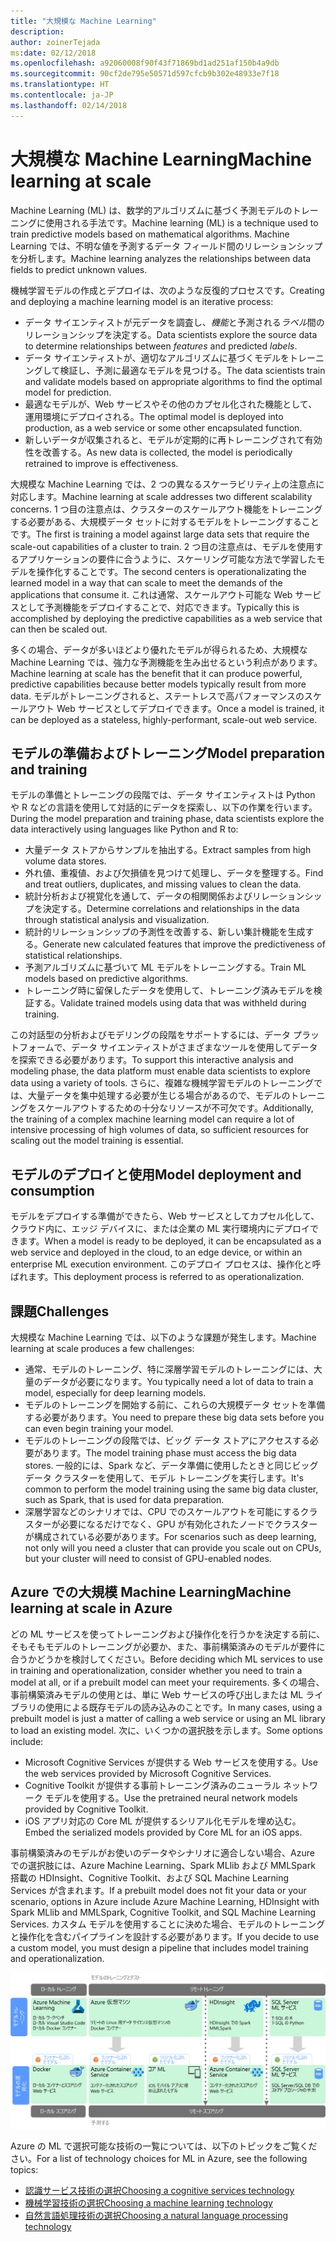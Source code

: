 ```yaml
---
title: "大規模な Machine Learning"
description: 
author: zoinerTejada
ms:date: 02/12/2018
ms.openlocfilehash: a92060008f90f43f71869bd1ad251af150b4a9db
ms.sourcegitcommit: 90cf2de795e50571d597cfcb9b302e48933e7f18
ms.translationtype: HT
ms.contentlocale: ja-JP
ms.lasthandoff: 02/14/2018
---
```

# <a name="machine-learning-at-scale"></a><span data-ttu-id="164f2-102">大規模な Machine Learning</span><span class="sxs-lookup"><span data-stu-id="164f2-102">Machine learning at scale</span></span>

<span data-ttu-id="164f2-103">Machine Learning (ML) は、数学的アルゴリズムに基づく予測モデルのトレーニングに使用される手法です。</span><span class="sxs-lookup"><span data-stu-id="164f2-103">Machine learning (ML) is a technique used to train predictive models based on mathematical algorithms.</span></span> <span data-ttu-id="164f2-104">Machine Learning では、不明な値を予測するデータ フィールド間のリレーションシップを分析します。</span><span class="sxs-lookup"><span data-stu-id="164f2-104">Machine learning analyzes the relationships between data fields to predict unknown values.</span></span>

<span data-ttu-id="164f2-105">機械学習モデルの作成とデプロイは、次のような反復的プロセスです。</span><span class="sxs-lookup"><span data-stu-id="164f2-105">Creating and deploying a machine learning model is an iterative process:</span></span>

* <span data-ttu-id="164f2-106">データ サイエンティストが元データを調査し、*機能*と予測される*ラベル*間のリレーションシップを決定する。</span><span class="sxs-lookup"><span data-stu-id="164f2-106">Data scientists explore the source data to determine relationships between *features* and predicted *labels*.</span></span>
* <span data-ttu-id="164f2-107">データ サイエンティストが、適切なアルゴリズムに基づくモデルをトレーニングして検証し、予測に最適なモデルを見つける。</span><span class="sxs-lookup"><span data-stu-id="164f2-107">The data scientists train and validate models based on appropriate algorithms to find the optimal model for prediction.</span></span>
* <span data-ttu-id="164f2-108">最適なモデルが、Web サービスやその他のカプセル化された機能として、運用環境にデプロイされる。</span><span class="sxs-lookup"><span data-stu-id="164f2-108">The optimal model is deployed into production, as a web service or some other encapsulated function.</span></span>
* <span data-ttu-id="164f2-109">新しいデータが収集されると、モデルが定期的に再トレーニングされて有効性を改善する。</span><span class="sxs-lookup"><span data-stu-id="164f2-109">As new data is collected, the model is periodically retrained to improve is effectiveness.</span></span>

<span data-ttu-id="164f2-110">大規模な Machine Learning では、2 つの異なるスケーラビリティ上の注意点に対応します。</span><span class="sxs-lookup"><span data-stu-id="164f2-110">Machine learning at scale addresses two different scalability concerns.</span></span> <span data-ttu-id="164f2-111">1 つ目の注意点は、クラスターのスケールアウト機能をトレーニングする必要がある、大規模データ セットに対するモデルをトレーニングすることです。</span><span class="sxs-lookup"><span data-stu-id="164f2-111">The first is training a model against large data sets that require the scale-out capabilities of a cluster to train.</span></span> <span data-ttu-id="164f2-112">2 つ目の注意点は、モデルを使用するアプリケーションの要件に合うように、スケーリング可能な方法で学習したモデルを操作化することです。</span><span class="sxs-lookup"><span data-stu-id="164f2-112">The second centers is operationalizating the learned model in a way that can scale to meet the demands of the applications that consume it.</span></span> <span data-ttu-id="164f2-113">これは通常、スケールアウト可能な Web サービスとして予測機能をデプロイすることで、対応できます。</span><span class="sxs-lookup"><span data-stu-id="164f2-113">Typically this is accomplished by deploying the predictive capabilities as a web service that can then be scaled out.</span></span>

<span data-ttu-id="164f2-114">多くの場合、データが多いほどより優れたモデルが得られるため、大規模な Machine Learning では、強力な予測機能を生み出せるという利点があります。</span><span class="sxs-lookup"><span data-stu-id="164f2-114">Machine learning at scale has the benefit that it can produce powerful, predictive capabilities because better models typically result from more data.</span></span> <span data-ttu-id="164f2-115">モデルがトレーニングされると、ステートレスで高パフォーマンスのスケールアウト Web サービスとしてデプロイできます。</span><span class="sxs-lookup"><span data-stu-id="164f2-115">Once a model is trained, it can be deployed as a stateless, highly-performant, scale-out web service.</span></span> 

## <a name="model-preparation-and-training"></a><span data-ttu-id="164f2-116">モデルの準備およびトレーニング</span><span class="sxs-lookup"><span data-stu-id="164f2-116">Model preparation and training</span></span>

<span data-ttu-id="164f2-117">モデルの準備とトレーニングの段階では、データ サイエンティストは Python や R などの言語を使用して対話的にデータを探索し、以下の作業を行います。</span><span class="sxs-lookup"><span data-stu-id="164f2-117">During the model preparation and training phase, data scientists explore the data interactively using languages like Python and R to:</span></span>

* <span data-ttu-id="164f2-118">大量データ ストアからサンプルを抽出する。</span><span class="sxs-lookup"><span data-stu-id="164f2-118">Extract samples from high volume data stores.</span></span>
* <span data-ttu-id="164f2-119">外れ値、重複値、および欠損値を見つけて処理し、データを整理する。</span><span class="sxs-lookup"><span data-stu-id="164f2-119">Find and treat outliers, duplicates, and missing values to clean the data.</span></span>
* <span data-ttu-id="164f2-120">統計分析および視覚化を通して、データの相関関係およびリレーションシップを決定する。</span><span class="sxs-lookup"><span data-stu-id="164f2-120">Determine correlations and relationships in the data through statistical analysis and visualization.</span></span>
* <span data-ttu-id="164f2-121">統計的リレーションシップの予測性を改善する、新しい集計機能を生成する。</span><span class="sxs-lookup"><span data-stu-id="164f2-121">Generate new calculated features that improve the predictiveness of statistical relationships.</span></span>
* <span data-ttu-id="164f2-122">予測アルゴリズムに基づいて ML モデルをトレーニングする。</span><span class="sxs-lookup"><span data-stu-id="164f2-122">Train ML models based on predictive algorithms.</span></span>
* <span data-ttu-id="164f2-123">トレーニング時に留保したデータを使用して、トレーニング済みモデルを検証する。</span><span class="sxs-lookup"><span data-stu-id="164f2-123">Validate trained models using data that was withheld during training.</span></span>

<span data-ttu-id="164f2-124">この対話型の分析およびモデリングの段階をサポートするには、データ プラットフォームで、データ サイエンティストがさまざまなツールを使用してデータを探索できる必要があります。</span><span class="sxs-lookup"><span data-stu-id="164f2-124">To support this interactive analysis and modeling phase, the data platform must enable data scientists to explore data using a variety of tools.</span></span> <span data-ttu-id="164f2-125">さらに、複雑な機械学習モデルのトレーニングでは、大量データを集中処理する必要が生じる場合があるので、モデルのトレーニングをスケールアウトするための十分なリソースが不可欠です。</span><span class="sxs-lookup"><span data-stu-id="164f2-125">Additionally, the training of a complex machine learning model can require a lot of intensive processing of high volumes of data, so sufficient resources for scaling out the model training is essential.</span></span>

## <a name="model-deployment-and-consumption"></a><span data-ttu-id="164f2-126">モデルのデプロイと使用</span><span class="sxs-lookup"><span data-stu-id="164f2-126">Model deployment and consumption</span></span>

<span data-ttu-id="164f2-127">モデルをデプロイする準備ができたら、Web サービスとしてカプセル化して、クラウド内に、エッジ デバイスに、または企業の ML 実行環境内にデプロイできます。</span><span class="sxs-lookup"><span data-stu-id="164f2-127">When a model is ready to be deployed, it can be encapsulated as a web service and deployed in the cloud, to an edge device, or within an enterprise ML execution environment.</span></span> <span data-ttu-id="164f2-128">このデプロイ プロセスは、操作化と呼ばれます。</span><span class="sxs-lookup"><span data-stu-id="164f2-128">This deployment process is referred to as operationalization.</span></span>

## <a name="challenges"></a><span data-ttu-id="164f2-129">課題</span><span class="sxs-lookup"><span data-stu-id="164f2-129">Challenges</span></span>

<span data-ttu-id="164f2-130">大規模な Machine Learning では、以下のような課題が発生します。</span><span class="sxs-lookup"><span data-stu-id="164f2-130">Machine learning at scale produces a few challenges:</span></span>

- <span data-ttu-id="164f2-131">通常、モデルのトレーニング、特に深層学習モデルのトレーニングには、大量のデータが必要になります。</span><span class="sxs-lookup"><span data-stu-id="164f2-131">You typically need a lot of data to train a model, especially for deep learning models.</span></span>
- <span data-ttu-id="164f2-132">モデルのトレーニングを開始する前に、これらの大規模データ セットを準備する必要があります。</span><span class="sxs-lookup"><span data-stu-id="164f2-132">You need to prepare these big data sets before you can even begin training your model.</span></span>
- <span data-ttu-id="164f2-133">モデルのトレーニングの段階では、ビッグ データ ストアにアクセスする必要があります。</span><span class="sxs-lookup"><span data-stu-id="164f2-133">The model training phase must access the big data stores.</span></span> <span data-ttu-id="164f2-134">一般的には、Spark など、データ準備に使用したときと同じビッグ データ クラスターを使用して、モデル トレーニングを実行します。</span><span class="sxs-lookup"><span data-stu-id="164f2-134">It's common to perform the model training using the same big data cluster, such as Spark, that is used for data preparation.</span></span> 
- <span data-ttu-id="164f2-135">深層学習などのシナリオでは、CPU でのスケールアウトを可能にするクラスターが必要になるだけでなく、GPU が有効化されたノードでクラスターが構成されている必要があります。</span><span class="sxs-lookup"><span data-stu-id="164f2-135">For scenarios such as deep learning, not only will you need a cluster that can provide you scale out on CPUs, but your cluster will need to consist of GPU-enabled nodes.</span></span>

## <a name="machine-learning-at-scale-in-azure"></a><span data-ttu-id="164f2-136">Azure での大規模 Machine Learning</span><span class="sxs-lookup"><span data-stu-id="164f2-136">Machine learning at scale in Azure</span></span>

<span data-ttu-id="164f2-137">どの ML サービスを使ってトレーニングおよび操作化を行うかを決定する前に、そもそもモデルのトレーニングが必要か、また、事前構築済みのモデルが要件に合うかどうかを検討してください。</span><span class="sxs-lookup"><span data-stu-id="164f2-137">Before deciding which ML services to use in training and operationalization, consider whether you need to train a model at all, or if a prebuilt model can meet your requirements.</span></span> <span data-ttu-id="164f2-138">多くの場合、事前構築済みモデルの使用とは、単に Web サービスの呼び出しまたは ML ライブラリの使用による既存モデルの読み込みのことです。</span><span class="sxs-lookup"><span data-stu-id="164f2-138">In many cases, using a prebuilt model is just a matter of calling a web service or using an ML library to load an existing model.</span></span> <span data-ttu-id="164f2-139">次に、いくつかの選択肢を示します。</span><span class="sxs-lookup"><span data-stu-id="164f2-139">Some options include:</span></span> 

- <span data-ttu-id="164f2-140">Microsoft Cognitive Services が提供する Web サービスを使用する。</span><span class="sxs-lookup"><span data-stu-id="164f2-140">Use the web services provided by Microsoft Cognitive Services.</span></span>
- <span data-ttu-id="164f2-141">Cognitive Toolkit が提供する事前トレーニング済みのニューラル ネットワーク モデルを使用する。</span><span class="sxs-lookup"><span data-stu-id="164f2-141">Use the pretrained neural network models provided by Cognitive Toolkit.</span></span>
- <span data-ttu-id="164f2-142">iOS アプリ対応の Core ML が提供するシリアル化モデルを埋め込む。</span><span class="sxs-lookup"><span data-stu-id="164f2-142">Embed the serialized models provided by Core ML for an iOS apps.</span></span> 

<span data-ttu-id="164f2-143">事前構築済みのモデルがお使いのデータやシナリオに適合しない場合、Azure での選択肢には、Azure Machine Learning、Spark MLlib および MMLSpark 搭載の HDInsight、Cognitive Toolkit、および SQL Machine Learning Services が含まれます。</span><span class="sxs-lookup"><span data-stu-id="164f2-143">If a prebuilt model does not fit your data or your scenario, options in Azure include Azure Machine Learning, HDInsight with Spark MLlib and MMLSpark, Cognitive Toolkit, and SQL Machine Learning Services.</span></span> <span data-ttu-id="164f2-144">カスタム モデルを使用することに決めた場合、モデルのトレーニングと操作化を含むパイプラインを設計する必要があります。</span><span class="sxs-lookup"><span data-stu-id="164f2-144">If you decide to use a custom model, you must design a pipeline that includes model training and operationalization.</span></span> 

![Azure でのモデル オプション](./images/machine-learning-model-training-and-deployment.png)

<span data-ttu-id="164f2-146">Azure の ML で選択可能な技術の一覧については、以下のトピックをご覧ください。</span><span class="sxs-lookup"><span data-stu-id="164f2-146">For a list of technology choices for ML in Azure, see the following topics:</span></span>

- [<span data-ttu-id="164f2-147">認識サービス技術の選択</span><span class="sxs-lookup"><span data-stu-id="164f2-147">Choosing a cognitive services technology</span></span>](../technology-choices/cognitive-services.md)
- [<span data-ttu-id="164f2-148">機械学習技術の選択</span><span class="sxs-lookup"><span data-stu-id="164f2-148">Choosing a machine learning technology</span></span>](../technology-choices/data-science-and-machine-learning.md)
- [<span data-ttu-id="164f2-149">自然言語処理技術の選択</span><span class="sxs-lookup"><span data-stu-id="164f2-149">Choosing a natural language processing technology</span></span>](../technology-choices/natural-language-processing.md)
